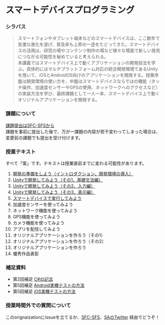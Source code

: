 # スマートデバイスプログラミング

### シラバス
> スマートフォンやタブレット端末などのスマートデバイスは、ここ数年で急激な進化を遂げ、普及率も上昇の一途をたどってきた。スマートデバイスの活用は、研究の場やコンテンツ制作の場など様々な場面で新しい発見につながる可能性を秘めていると考えられる。  
本講義ではスマートデバイス上で動くアプリケーションの開発技法を学ぶ。具体的にはマルチプラットフォーム対応の統合開発環境であるUnityを用いて、iOSとAndroidOS向けのアプリケーションを開発する。授業序盤は開発環境の使い方を、中盤はスマートデバイスならではの機能（タッチ操作、加速度センサーやGPSの使用、ネットワークへのアクセスなど）の実装方法を学び、最終課題として一人一本、スマートデバイス上で動くオリジナルアプリケーションを開発する。

### 課題について
[課題提出はSFC-SFSから](https://vu8.sfc.keio.ac.jp/sfc-sfs/)  
課題を事前に提出した後で、万が一課題の内容が若干変わってしまった場合は、変更前の課題でも提出を受け付けます。

### 授業テキスト
すべて「案」です。テキストは授業直前までに変わる可能性があります。

1. [開発の準備をしよう（イントロダクション、開発環境の導入）](/k01.md)
1. [Unityで開発してみよう（その1、基礎文法編）](/k02.md)
1. [Unityで開発してみよう（その2、入力編）](/k03.md)
1. [Unityで開発してみよう（その3、表示編）](/k04.md)
1. [スマートデバイスで実行してみよう](/k05.md)
1. 加速度センサーを使ってみよう
1. ネットワーク機能を使ってみよう
1. GPS機能を使ってみよう
1. カメラ機能を使ってみよう
1. アプリを配信してみよう
1. オリジナルアプリケーションを作ろう（その1）
1. オリジナルアプリケーションを作ろう（その2）
1. オリジナルアプリケーションを作ろう
1. 優秀作品表彰

### 補足資料

* 第2回補足 [C#の記法](/k02_csharp.md)
* 第5回補足 [Android実機テストの方法](/k05_develop_android.md)
* 第5回補足 [iOS実機テストの方法](/k05_develop_ios.md)

### 授業時間外での質問について
このorignaizationにissueを立てるか、[SFC-SFS](https://vu8.sfc.keio.ac.jp/sfc-sfs/)、[SAのTwitter](https://twitter.com/_seibe) 経由でどうぞ！
